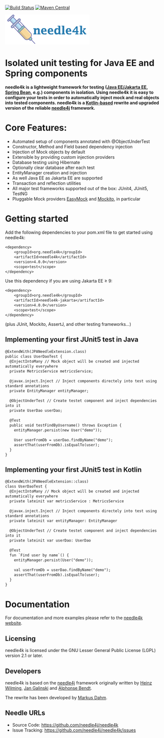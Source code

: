 [![Build Status](https://secure.travis-ci.org/needle4k/needle4j.png)](https://travis-ci.org/needle4j/needle4k)
[![Maven Central](https://maven-badges.herokuapp.com/maven-central/org.needle4k/needle4k/badge.svg)](https://maven-badges.herokuapp.com/maven-central/org.needle4k/needle4k)

![Banner](src/site/resources/images/banner.png)

# Isolated unit testing for Java EE and Spring components

**needle4k is a lightweight framework for testing 
([Java EE/Jakarta EE](https://jakarta.ee/), [Spring Bean](https://spring.io/), e.g.) components in isolation.
Using needle4k it is easy to configure your tests in order to automatically inject mock and real objects into tested components.
needle4k is a [Kotlin-based](https://kotlinlang.org/) rewrite and upgraded version of the reliable
[needle4j](https://needl4j.org/) framework.**

# Core Features:

* Automated setup of components annotated with @ObjectUnderTest
* Constructor, Method and Field based dependency injection
* Injection of Mock objects by default
* Extensible by providing custom injection providers
* Database testing using Hibernate
* Optionally clear database after each test
* EntityManager creation and injection
* As well Java EE as Jakarta EE are supported
* Transaction and reflection utilities
* All major test frameworks supported out of the box: JUnit4, JUnit5, TestNG
* Pluggable Mock providers [EasyMock](https://easymock.org/) and [Mockito](https://mockito.org/), in particular

# Getting started

Add the following dependencies to your pom.xml file to get started using needle4k:

```
<dependency>
    <groupId>org.needle4k</groupId>
    <artifactId>needle4k</artifactId>
    <version>4.0.0</version>
    <scope>test</scope>
</dependency>
``` 

Use this dependency if you are using Jakarta EE &geq; 9:

```
<dependency>
    <groupId>org.needle4k</groupId>
    <artifactId>needle4k-jakarta</artifactId>
    <version>4.0.0</version>
    <scope>test</scope>
</dependency>
``` 

(plus JUnit, Mockito, AssertJ, and other testing frameworks...)

## Implementing your first JUnit5 test in Java

```
@ExtendWith(JPANeedleExtension.class)
public class UserDaoTest {
  @InjectIntoMany // Mock object will be created and injected automatically everywhere
  private MetricsService metricsService;

  @javax.inject.Inject // Inject components directely into test using standard annotations
  private EntityManager entityManager;

  @ObjectUnderTest // Create testet component and inject dependencies into it
  private UserDao userDao;

  @Test
  public void testFindByUsername() throws Exception {
    entityManager.persist(new User("demo"));
        
    User userFromDb = userDao.findByName("demo");
    assertThat(userFromDb).isEqualTo(user);
  }
}
``` 
## Implementing your first JUnit5 test in Kotlin

```
@ExtendWith(JPANeedleExtension::class)
class UserDaoTest {
  @InjectIntoMany // Mock object will be created and injected automatically everywhere
  private lateinit var metricsService : MetricsService

  @javax.inject.Inject // Inject components directely into test using standard annotations
  private lateinit var entityManager: EntityManager 

  @ObjectUnderTest // Create testet component and inject dependencies into it
  private lateinit var userDao: UserDao

  @Test
  fun `Find user by name`() {
    entityManager.persist(User("demo"));
        
    val userFromDb = userDao.findByName("demo");
    assertThat(userFromDb).isEqualTo(user);
  }
}
```

# Documentation

For documentation and more examples please refer to the [needle4k website](https://www.needle4j.org/).

## Licensing

needle4k is licensed under the GNU Lesser General Public License (LGPL) version 2.1 or later.

## Developers

needle4k is based on the [needle4j](https://github.com/needle4j/needle4j) framework originally written by
[Heinz Wilming](mailto:heinz.wilming@akquinet.de),
[Jan Galinski](mailto:jan.galinski@holisticon.de) and [Alphonse Bendt](https://github.com/abendt).

The rewrite has been developed by [Markus Dahm](mailto:markus.dahm@akquinet.de).

## Needle URLs

* Source Code:      https://github.com/needle4j/needle4k
* Issue Tracking:   https://github.com/needle4j/needle4k/issues
